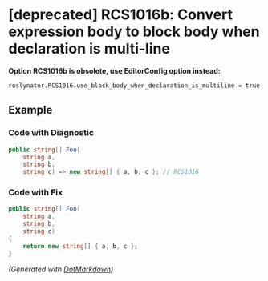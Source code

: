# \[deprecated\] RCS1016b: Convert expression body to block body when declaration is multi\-line

**Option RCS1016b is obsolete, use EditorConfig option instead:**

```
roslynator.RCS1016.use_block_body_when_declaration_is_multiline = true
```

## Example

### Code with Diagnostic

```csharp
public string[] Foo(
    string a,
    string b,
    string c) => new string[] { a, b, c }; // RCS1016
```

### Code with Fix

```csharp
public string[] Foo(
    string a,
    string b,
    string c)
{
    return new string[] { a, b, c };
}
```


*\(Generated with [DotMarkdown](http://github.com/JosefPihrt/DotMarkdown)\)*